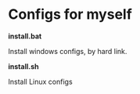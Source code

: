 Configs for myself
==================

**install.bat**

Install windows configs, by hard link.

**install.sh**

Install Linux configs
